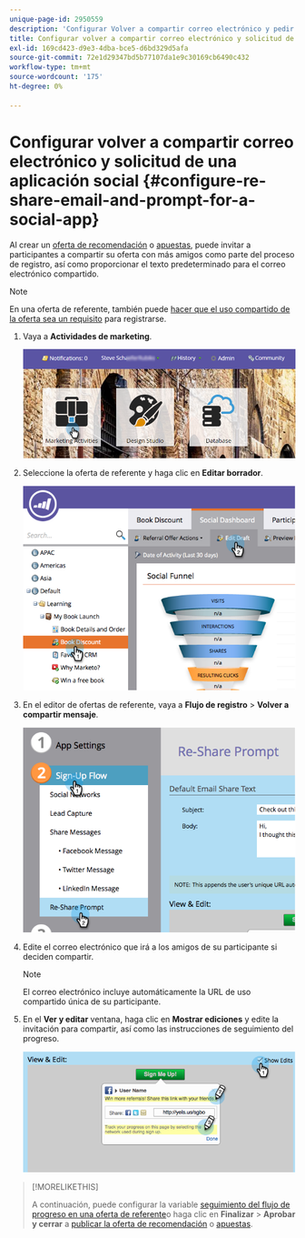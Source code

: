 ```yaml
---
unique-page-id: 2950559
description: 'Configurar Volver a compartir correo electrónico y pedir una aplicación social: Marketo Docs: documentación del producto'
title: Configurar volver a compartir correo electrónico y solicitud de una aplicación social
exl-id: 169cd423-d9e3-4dba-bce5-d6bd329d5afa
source-git-commit: 72e1d29347bd5b77107da1e9c30169cb6490c432
workflow-type: tm+mt
source-wordcount: '175'
ht-degree: 0%

---
```


# Configurar volver a compartir correo electrónico y solicitud de una aplicación social {#configure-re-share-email-and-prompt-for-a-social-app}

Al crear un [oferta de recomendación](/help/marketo/product-docs/demand-generation/social/referral-offers/create-a-referral-offer.md) o [apuestas](/help/marketo/product-docs/demand-generation/social/sweepstakes/create-sweepstakes.md), puede invitar a participantes a compartir su oferta con más amigos como parte del proceso de registro, así como proporcionar el texto predeterminado para el correo electrónico compartido.

>[!NOTE]
>
>En una oferta de referente, también puede [hacer que el uso compartido de la oferta sea un requisito](/help/marketo/product-docs/demand-generation/social/social-functions/set-social-share-requirement.md) para registrarse.

1. Vaya a **Actividades de marketing**.

   ![](assets/login-marketing-activities-3.png)

1. Seleccione la oferta de referente y haga clic en **Editar borrador**.

   ![](assets/image2014-9-22-11-3a6-3a56.png)

1. En el editor de ofertas de referente, vaya a **Flujo de registro** > **Volver a compartir mensaje**.

   ![](assets/image2014-9-22-11-3a7-3a9.png)

1. Edite el correo electrónico que irá a los amigos de su participante si deciden compartir.

   >[!NOTE]
   >
   >El correo electrónico incluye automáticamente la URL de uso compartido única de su participante.

1. En el **Ver y editar** ventana, haga clic en **Mostrar ediciones** y edite la invitación para compartir, así como las instrucciones de seguimiento del progreso.

   ![](assets/image2014-9-22-11-3a7-3a49.png)

>[!MORELIKETHIS]
>
>A continuación, puede configurar la variable [seguimiento del flujo de progreso en una oferta de referente](configure-track-progress-flow-for-a-referral-offer.md)o haga clic en **Finalizar** > **Aprobar y cerrar** a [publicar la oferta de recomendación](/help/marketo/product-docs/demand-generation/social/referral-offers/publish-a-referral-offer.md) o [apuestas](/help/marketo/product-docs/demand-generation/social/sweepstakes/create-sweepstakes.md).
